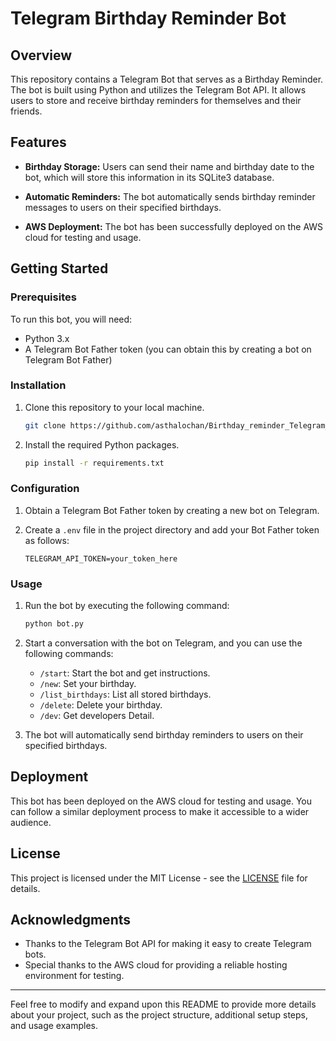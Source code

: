 # Telegram Birthday Reminder Bot

## Overview

This repository contains a Telegram Bot that serves as a Birthday Reminder. The bot is built using Python and utilizes the Telegram Bot API. It allows users to store and receive birthday reminders for themselves and their friends.

## Features

- **Birthday Storage:** Users can send their name and birthday date to the bot, which will store this information in its SQLite3 database.

- **Automatic Reminders:** The bot automatically sends birthday reminder messages to users on their specified birthdays.

- **AWS Deployment:** The bot has been successfully deployed on the AWS cloud for testing and usage.

## Getting Started

### Prerequisites

To run this bot, you will need:

- Python 3.x
- A Telegram Bot Father token (you can obtain this by creating a bot on Telegram Bot Father)

### Installation

1. Clone this repository to your local machine.

   ```bash
   git clone https://github.com/asthalochan/Birthday_reminder_Telegram_bot.git
   ```

2. Install the required Python packages.

   ```bash
   pip install -r requirements.txt
   ```

### Configuration

1. Obtain a Telegram Bot Father token by creating a new bot on Telegram.

2. Create a `.env` file in the project directory and add your Bot Father token as follows:

   ```env
   TELEGRAM_API_TOKEN=your_token_here
   ```

### Usage

1. Run the bot by executing the following command:

   ```bash
   python bot.py
   ```

2. Start a conversation with the bot on Telegram, and you can use the following commands:

   - `/start`: Start the bot and get instructions.
   - `/new`: Set your birthday.
   - `/list_birthdays`: List all stored birthdays.
   - `/delete`: Delete your birthday.
   - `/dev`: Get developers Detail.

3. The bot will automatically send birthday reminders to users on their specified birthdays.

## Deployment

This bot has been deployed on the AWS cloud for testing and usage. You can follow a similar deployment process to make it accessible to a wider audience.

## License

This project is licensed under the MIT License - see the [LICENSE](LICENSE) file for details.

## Acknowledgments

- Thanks to the Telegram Bot API for making it easy to create Telegram bots.
- Special thanks to the AWS cloud for providing a reliable hosting environment for testing.

---

Feel free to modify and expand upon this README to provide more details about your project, such as the project structure, additional setup steps, and usage examples.
